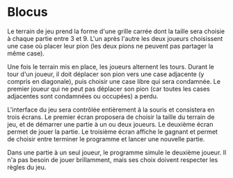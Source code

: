 # Blocus
 Le terrain de jeu prend la forme d'une grille carrée dont la taille sera choisie à chaque partie entre 3 et 9. L'un après l'autre les deux joueurs choisissent une case où placer leur pion (les deux pions ne peuvent pas partager la même case).

Une fois le terrain mis en place, les joueurs alternent les tours. Durant le tour d'un joueur, il doit déplacer son pion vers une case adjacente (y compris en diagonale), puis choisir une case libre qui sera condamnée. Le premier joueur qui ne peut pas déplacer son pion (car toutes les cases adjacentes sont condamnées ou occupées) a perdu.

L'interface du jeu sera contrôlée entièrement à la souris et consistera en trois écrans. Le premier écran proposera de choisir la taille du terrain de jeu, et de démarrer une partie à un ou deux joueurs. Le deuxième écran permet de jouer la partie. Le troisième écran affiche le gagnant et permet de choisir entre terminer le programme et lancer une nouvelle partie.

Dans une partie à un seul joueur, le programme simule le deuxième joueur. Il n'a pas besoin de jouer brillamment, mais ses choix doivent respecter les règles du jeu. 
